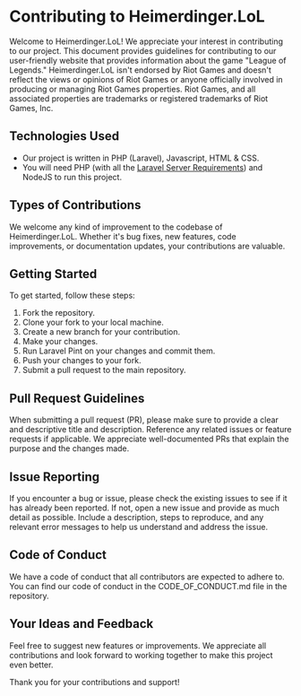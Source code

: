 # Contributing to Heimerdinger.LoL

Welcome to Heimerdinger.LoL! We appreciate your interest in contributing to our project. This document provides guidelines for contributing to our user-friendly website that provides information about the game "League of Legends."
Heimerdinger.LoL isn't endorsed by Riot Games and doesn't reflect the views or opinions of Riot Games or anyone officially involved in producing or managing Riot Games properties. Riot Games, and all associated properties are trademarks or registered trademarks of Riot Games, Inc.

## Technologies Used
- Our project is written in PHP (Laravel), Javascript, HTML & CSS.
- You will need PHP (with all the [Laravel Server Requirements](https://laravel.com/docs/10.x/deployment#server-requirements)) and NodeJS to run this project.

## Types of Contributions
We welcome any kind of improvement to the codebase of Heimerdinger.LoL. Whether it's bug fixes, new features, code improvements, or documentation updates, your contributions are valuable.

## Getting Started
To get started, follow these steps:

1. Fork the repository.
2. Clone your fork to your local machine.
3. Create a new branch for your contribution.
4. Make your changes.
5. Run Laravel Pint on your changes and commit them.
6. Push your changes to your fork.
7. Submit a pull request to the main repository.

## Pull Request Guidelines
When submitting a pull request (PR), please make sure to provide a clear and descriptive title and description. Reference any related issues or feature requests if applicable. We appreciate well-documented PRs that explain the purpose and the changes made.

## Issue Reporting
If you encounter a bug or issue, please check the existing issues to see if it has already been reported. If not, open a new issue and provide as much detail as possible. Include a description, steps to reproduce, and any relevant error messages to help us understand and address the issue.

## Code of Conduct
We have a code of conduct that all contributors are expected to adhere to. You can find our code of conduct in the CODE_OF_CONDUCT.md file in the repository.

## Your Ideas and Feedback
Feel free to suggest new features or improvements. We appreciate all contributions and look forward to working together to make this project even better.

Thank you for your contributions and support!
